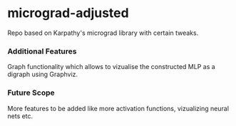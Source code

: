 # micrograd-adjusted
Repo based on Karpathy's micrograd library with certain tweaks.

### Additional Features
Graph functionality which allows to vizualise the constructed MLP as a digraph using Graphviz.

### Future Scope
More features to be added like more activation functions, vizualizing neural nets etc.
